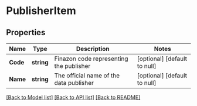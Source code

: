 # PublisherItem

## Properties
Name | Type | Description | Notes
------------ | ------------- | ------------- | -------------
**Code** | **string** | Finazon code representing the publisher | [optional] [default to null]
**Name** | **string** | The official name of the data publisher | [optional] [default to null]

[[Back to Model list]](../README.md#documentation-for-models) [[Back to API list]](../README.md#documentation-for-api-endpoints) [[Back to README]](../README.md)

